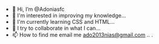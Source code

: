 - 👋 Hi, I’m @Adoniasfc
- 👀 I'm interested in improving my knowledge...
- 🌱 I'm currently learning CSS and HTML...
- 💞️ I try to collaborate in what I can... 
- 📫 How to find me email me ado2013nias@gmail.com .. . 

<!---
Adoniasfc/Adoniasfc is a ✨ special ✨ repository because its `README.md` (this file) appears on your GitHub profile.
You can click the Preview link to take a look at your changes.
--->
